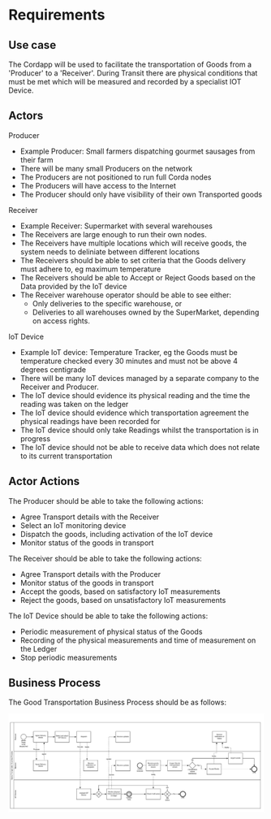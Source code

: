 
# Requirements
## Use case

The Cordapp will be used to facilitate the transportation of Goods from a 'Producer' to a 'Receiver'. During Transit there are physical conditions that must be met which will be measured and recorded by a specialist IOT Device.

## Actors

Producer 

 - Example Producer: Small farmers dispatching gourmet sausages from their farm
 - There will be many small Producers on the network
 - The Producers are not positioned to run full Corda nodes
 - The Producers will have access to the Internet
 - The Producer should only have visibility of their own Transported goods
 
 Receiver
 
 - Example Receiver: Supermarket with several warehouses
 - The Receivers are large enough to run their own nodes.
 - The Receivers have multiple locations which will receive goods, the system needs to deliniate between different locations
 - The Receivers should be able to set criteria that the Goods delivery must adhere to, eg maximum temperature
 - The Receivers should be able to Accept or Reject Goods based on the Data provided by the IoT device
 - The Receiver warehouse operator should be able to see either: 
   - Only deliveries to the specific warehouse, or
   - Deliveries to all warehouses owned by the SuperMarket, depending on access rights. 
 
 IoT Device
 
 - Example IoT device: Temperature Tracker, eg the Goods must be temperature checked every 30 minutes and must not be above 4 degrees centigrade
 - There will be many IoT devices managed by a separate company to the Receiver and Producer. 
 - The IoT device should evidence its physical reading and the time the reading was taken on the ledger
 - The IoT device should evidence which transportation agreement the physical readings have been recorded for
 - The IoT device should only take Readings whilst the transportation is in progress
 - The IoT device should not be able to receive data which does not relate to its current transportation
 

## Actor Actions

The Producer should be able to take the following actions:

 - Agree Transport details with the Receiver
 - Select an IoT monitoring device
 - Dispatch the goods, including activation of the IoT device
 - Monitor status of the goods in transport 

The Receiver should be able to take the following actions: 

 - Agree Transport details with the Producer
 - Monitor status of the goods in transport 
 - Accept the goods, based on satisfactory IoT measurements
 - Reject the goods, based on unsatisfactory IoT measurements

The IoT Device should be able to take the following actions: 

 - Periodic measurement of physical status of the Goods
 - Recording of the physical measurements and time of measurement on the Ledger 
 - Stop periodic measurements


## Business Process

The Good Transportation Business Process should be as follows:

![](resources/goods_transportation_business_process.png)
